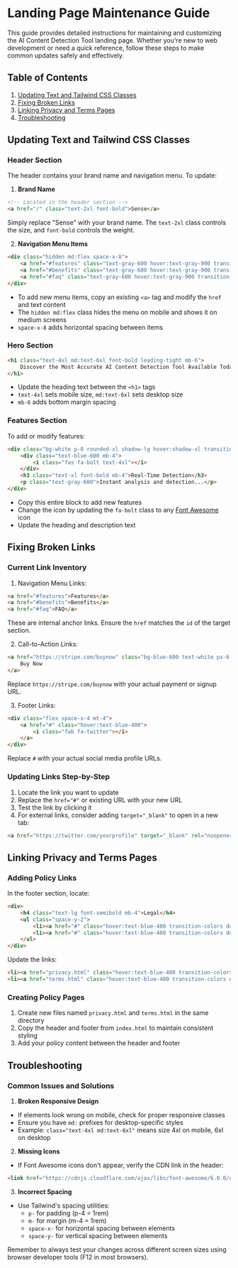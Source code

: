 # Landing Page Maintenance Guide

This guide provides detailed instructions for maintaining and customizing the AI Content Detection Tool landing page. Whether you're new to web development or need a quick reference, follow these steps to make common updates safely and effectively.

## Table of Contents
1. [Updating Text and Tailwind CSS Classes](#updating-text-and-tailwind-css-classes)
2. [Fixing Broken Links](#fixing-broken-links)
3. [Linking Privacy and Terms Pages](#linking-privacy-and-terms-pages)
4. [Troubleshooting](#troubleshooting)

## Updating Text and Tailwind CSS Classes

### Header Section
The header contains your brand name and navigation menu. To update:

1. **Brand Name**
```html
<!-- Located in the header section -->
<a href="/" class="text-2xl font-bold">Sense</a>
```
Simply replace "Sense" with your brand name. The `text-2xl` class controls the size, and `font-bold` controls the weight.

2. **Navigation Menu Items**
```html
<div class="hidden md:flex space-x-8">
    <a href="#features" class="text-gray-600 hover:text-gray-900 transition-colors duration-200">Features</a>
    <a href="#benefits" class="text-gray-600 hover:text-gray-900 transition-colors duration-200">Benefits</a>
    <a href="#faq" class="text-gray-600 hover:text-gray-900 transition-colors duration-200">FAQ</a>
</div>
```
- To add new menu items, copy an existing `<a>` tag and modify the `href` and text content
- The `hidden md:flex` class hides the menu on mobile and shows it on medium screens
- `space-x-8` adds horizontal spacing between items

### Hero Section
```html
<h1 class="text-4xl md:text-6xl font-bold leading-tight mb-6">
    Discover the Most Accurate AI Content Detection Tool Available Today
</h1>
```
- Update the heading text between the `<h1>` tags
- `text-4xl` sets mobile size, `md:text-6xl` sets desktop size
- `mb-6` adds bottom margin spacing

### Features Section
To add or modify features:
```html
<div class="bg-white p-8 rounded-xl shadow-lg hover:shadow-xl transition-all duration-300 transform hover:scale-105">
    <div class="text-blue-600 mb-4">
        <i class="fas fa-bolt text-4xl"></i>
    </div>
    <h3 class="text-xl font-bold mb-4">Real-Time Detection</h3>
    <p class="text-gray-600">Instant analysis and detection...</p>
</div>
```
- Copy this entire block to add new features
- Change the icon by updating the `fa-bolt` class to any [Font Awesome](https://fontawesome.com/icons) icon
- Update the heading and description text

## Fixing Broken Links

### Current Link Inventory
1. Navigation Menu Links:
```html
<a href="#features">Features</a>
<a href="#benefits">Benefits</a>
<a href="#faq">FAQ</a>
```
These are internal anchor links. Ensure the `href` matches the `id` of the target section.

2. Call-to-Action Links:
```html
<a href="https://stripe.com/buynow" class="bg-blue-600 text-white px-6 py-2 rounded-full">
    Buy Now
</a>
```
Replace `https://stripe.com/buynow` with your actual payment or signup URL.

3. Footer Links:
```html
<div class="flex space-x-4 mt-4">
    <a href="#" class="hover:text-blue-400">
        <i class="fab fa-twitter"></i>
    </a>
</div>
```
Replace `#` with your actual social media profile URLs.

### Updating Links Step-by-Step
1. Locate the link you want to update
2. Replace the `href="#"` or existing URL with your new URL
3. Test the link by clicking it
4. For external links, consider adding `target="_blank"` to open in a new tab:
```html
<a href="https://twitter.com/yourprofile" target="_blank" rel="noopener">
```

## Linking Privacy and Terms Pages

### Adding Policy Links
In the footer section, locate:
```html
<div>
    <h4 class="text-lg font-semibold mb-4">Legal</h4>
    <ul class="space-y-2">
        <li><a href="#" class="hover:text-blue-400 transition-colors duration-200">Privacy Policy</a></li>
        <li><a href="#" class="hover:text-blue-400 transition-colors duration-200">Terms of Service</a></li>
    </ul>
</div>
```

Update the links:
```html
<li><a href="privacy.html" class="hover:text-blue-400 transition-colors duration-200">Privacy Policy</a></li>
<li><a href="terms.html" class="hover:text-blue-400 transition-colors duration-200">Terms of Service</a></li>
```

### Creating Policy Pages
1. Create new files named `privacy.html` and `terms.html` in the same directory
2. Copy the header and footer from `index.html` to maintain consistent styling
3. Add your policy content between the header and footer

## Troubleshooting

### Common Issues and Solutions

1. **Broken Responsive Design**
- If elements look wrong on mobile, check for proper responsive classes
- Ensure you have `md:` prefixes for desktop-specific styles
- Example: `class="text-4xl md:text-6xl"` means size 4xl on mobile, 6xl on desktop

2. **Missing Icons**
- If Font Awesome icons don't appear, verify the CDN link in the header:
```html
<link href="https://cdnjs.cloudflare.com/ajax/libs/font-awesome/6.0.0/css/all.min.css" rel="stylesheet">
```

3. **Incorrect Spacing**
- Use Tailwind's spacing utilities:
  - `p-` for padding (p-4 = 1rem)
  - `m-` for margin (m-4 = 1rem)
  - `space-x-` for horizontal spacing between elements
  - `space-y-` for vertical spacing between elements

Remember to always test your changes across different screen sizes using browser developer tools (F12 in most browsers).